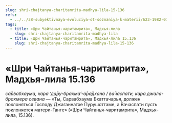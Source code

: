 ```yaml
---
slug: shri-chajtanya-charitamrita-madhya-lila-15-136
refs:
  - ../../38-subyektivnaya-evoluciya-ot-soznaniya-k-materii/623-1982-01-17-a2-arii-rassmatrivali-yavleniya-prirody-kak-lichnosti.md
tags:
  - title: «Шри Чайтанья-чаритамрита», Мадхья-лила
    slug: shri-chajtanya-charitamrita-madhya-lila
  - title: «Шри Чайтанья-чаритамрита», Мадхья-лила 15.136
    slug: shri-chajtanya-charitamrita-madhya-lila-15-136
---
```


# «Шри Чайтанья-чаритамрита», Мадхья-лила 15.136

*са̄рвабхаума, кара ‘да̄ру-брахма’-а̄ра̄дхана / ва̄часпати, кара джала-брахмера севана* — «Ты, Сарвабхаума Бхаттачарья, должен поклоняться Господу Джаганнатхе Пурушоттаме, а Вачаспати пусть поклоняется матери-Ганге» («Шри Чайтанья-чаритамрита», Мадхья-лила, 15.136).
